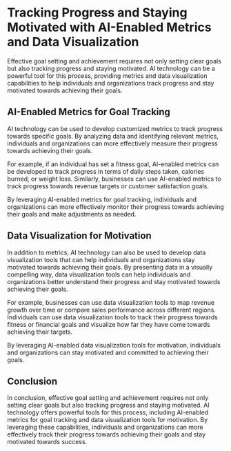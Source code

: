 Tracking Progress and Staying Motivated with AI-Enabled Metrics and Data Visualization
===========================================================================================================================================================

Effective goal setting and achievement requires not only setting clear goals but also tracking progress and staying motivated. AI technology can be a powerful tool for this process, providing metrics and data visualization capabilities to help individuals and organizations track progress and stay motivated towards achieving their goals.

AI-Enabled Metrics for Goal Tracking
------------------------------------

AI technology can be used to develop customized metrics to track progress towards specific goals. By analyzing data and identifying relevant metrics, individuals and organizations can more effectively measure their progress towards achieving their goals.

For example, if an individual has set a fitness goal, AI-enabled metrics can be developed to track progress in terms of daily steps taken, calories burned, or weight loss. Similarly, businesses can use AI-enabled metrics to track progress towards revenue targets or customer satisfaction goals.

By leveraging AI-enabled metrics for goal tracking, individuals and organizations can more effectively monitor their progress towards achieving their goals and make adjustments as needed.

Data Visualization for Motivation
---------------------------------

In addition to metrics, AI technology can also be used to develop data visualization tools that can help individuals and organizations stay motivated towards achieving their goals. By presenting data in a visually compelling way, data visualization tools can help individuals and organizations better understand their progress and stay motivated towards achieving their goals.

For example, businesses can use data visualization tools to map revenue growth over time or compare sales performance across different regions. Individuals can use data visualization tools to track their progress towards fitness or financial goals and visualize how far they have come towards achieving their targets.

By leveraging AI-enabled data visualization tools for motivation, individuals and organizations can stay motivated and committed to achieving their goals.

Conclusion
----------

In conclusion, effective goal setting and achievement requires not only setting clear goals but also tracking progress and staying motivated. AI technology offers powerful tools for this process, including AI-enabled metrics for goal tracking and data visualization tools for motivation. By leveraging these capabilities, individuals and organizations can more effectively track their progress towards achieving their goals and stay motivated towards success.
